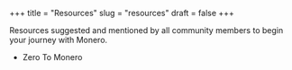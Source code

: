 +++
title = "Resources"
slug = "resources"
draft = false
+++

Resources suggested and mentioned by all community members to begin your journey with Monero.

* Zero To Monero
